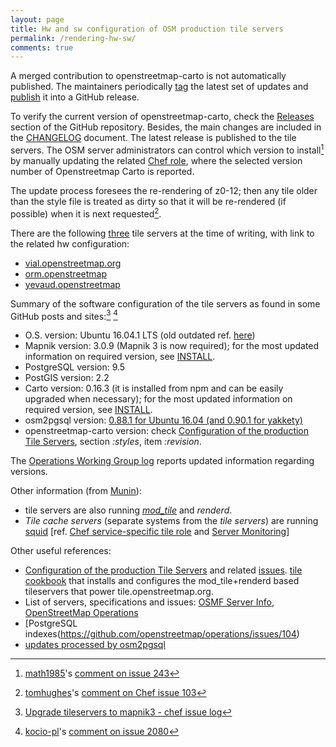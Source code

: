 ```yaml
---
layout: page
title: Hw and sw configuration of OSM production tile servers
permalink: /rendering-hw-sw/
comments: true
---
```


A merged contribution to openstreetmap-carto is not automatically published. The maintainers periodically [tag](https://git-scm.com/book/en/v2/Git-Basics-Tagging) the latest set of updates and [publish](https://git-scm.com/book/en/v2/Git-Basics-Tagging#Sharing-Tags) it into a GitHub release.

To verify the current version of openstreetmap-carto, check the [Releases](https://github.com/gravitystorm/openstreetmap-carto/releases) section of the GitHub repository. Besides, the main changes are included in the [CHANGELOG](https://github.com/gravitystorm/openstreetmap-carto/blob/master/CHANGELOG.md) document. The latest release is published to the tile servers. The OSM server administrators can control which version to install[^1] by manually updating the related [Chef role](https://github.com/openstreetmap/chef/commits/master/roles/tile.rb), where the selected version number of Openstreetmap Carto is reported.

The update process foresees the re-rendering of z0-12; then any tile older than the style file is treated as dirty so that it will be re-rendered (if possible) when it is next requested[^2].

There are the following [three](http://munin.openstreetmap.org/) tile servers at the time of writing, with link to the related hw configuration:

* [vial.openstreetmap.org](https://hardware.openstreetmap.org/servers/vial.openstreetmap.org/)
* [orm.openstreetmap](https://hardware.openstreetmap.org/servers/orm.openstreetmap.org/)
* [yevaud.openstreetmap](https://hardware.openstreetmap.org/servers/yevaud.openstreetmap.org/)

Summary of the software configuration of the tile servers as found in some GitHub posts and sites:[^3] [^4]

* O.S. version: Ubuntu 16.04.1 LTS (old outdated ref. [here](https://github.com/openstreetmap/operations/issues/104))
* Mapnik version: 3.0.9 (Mapnik 3 is now required); for the most updated information on required version, see [INSTALL](https://github.com/gravitystorm/openstreetmap-carto/blob/master/INSTALL.md).
* PostgreSQL version: 9.5
* PostGIS version: 2.2
* Carto version: 0.16.3 (it is installed from npm and can be easily upgraded when necessary); for the most updated information on required version, see [INSTALL](https://github.com/gravitystorm/openstreetmap-carto/blob/master/INSTALL.md).
* osm2pgsql version: [0.88.1 for Ubuntu 16.04 (and 0.90.1 for yakkety)](https://github.com/gravitystorm/openstreetmap-carto/issues/657#issuecomment-247884068)
* openstreetmap-carto version: check [Configuration of the production Tile Servers](https://github.com/openstreetmap/chef/blob/master/roles/tile.rb#L93), section *:styles*, item *:revision*.

The [Operations Working Group log](https://gravitystorm.github.io/owg-log/) reports updated information regarding versions.

Other information (from [Munin](http://munin.openstreetmap.org/)):

* tile servers are also running [*mod_tile*](https://github.com/openstreetmap/mod_tile) and *renderd*.
* *Tile cache servers* (separate systems from the *tile servers*) are running [squid](https://en.wikipedia.org/wiki/Squid_(software)) [ref. [Chef service-specific tile role](https://github.com/openstreetmap/chef/blob/master/roles/tilecache.rb) and [Server Monitoring](http://munin.openstreetmap.org/)]

Other useful references:

* [Configuration of the production Tile Servers](https://github.com/openstreetmap/chef/blob/master/roles/tile.rb) and related [issues](https://github.com/openstreetmap/chef/issues). [tile cookbook](https://github.com/openstreetmap/chef/tree/master/cookbooks/tile) that installs and configures the mod_tile+renderd based tileservers that power tile.openstreetmap.org.
* List of servers, specifications and issues: [OSMF Server Info](https://hardware.openstreetmap.org/), [OpenStreetMap Operations](https://github.com/openstreetmap/operations)
* [PostgreSQL indexes(https://github.com/openstreetmap/operations/issues/104)
* [updates processed by osm2pgsql](https://github.com/openstreetmap/chef/blob/master/cookbooks/tile/templates/default/replicate.erb)

[^1]: [math1985](https://github.com/math1985)'s [comment on issue 243](https://github.com/gravitystorm/openstreetmap-carto/pull/2473#issuecomment-264490751)
[^2]: [tomhughes](https://github.com/tomhughes)'s [comment on Chef issue 103](https://github.com/openstreetmap/chef/issues/103#issuecomment-264657532)
[^3]: [Upgrade tileservers to mapnik3 - chef issue log](https://github.com/openstreetmap/chef/issues/39)
[^4]: [kocio-pl](https://github.com/kocio-pl)'s [comment on issue 2080](https://github.com/gravitystorm/openstreetmap-carto/issues/2080#issuecomment-249390120)
